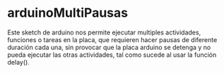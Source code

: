 # arduinoMultiPausas
Este sketch de arduino nos permite ejecutar multiples actividades, funciones o tareas en la placa, que requieren hacer pausas de diferente duración cada una, sin provocar que la placa arduino se detenga y no pueda ejecutar las otras actividades, tal como sucede al usar la función delay().
